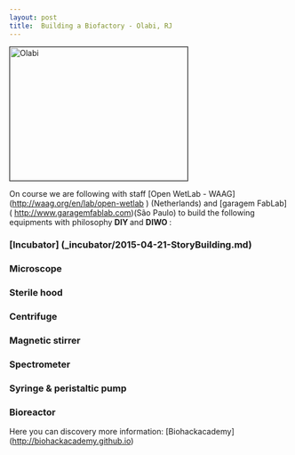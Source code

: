 ```yaml
---
layout: post
title:  Building a Biofactory - Olabi, RJ
---
```


<img src="https://cloud.githubusercontent.com/assets/11843828/7238935/73b303cc-e77c-11e4-8a51-7991e17fe0a3.png" 
alt="Olabi" width="320" height="240" border="1" />

On course we are following with staff [Open WetLab - WAAG] (http://waag.org/en/lab/open-wetlab ) (Netherlands) and [garagem FabLab] ( http://www.garagemfablab.com)(São Paulo) to build the following equipments with philosophy <strong> DIY </strong> and <strong> DIWO </strong>:

### [Incubator] (_incubator/2015-04-21-StoryBuilding.md)

### Microscope

### Sterile hood

### Centrifuge

### Magnetic stirrer

### Spectrometer

### Syringe & peristaltic pump

### Bioreactor


Here you can discovery more information: [Biohackacademy] (http://biohackacademy.github.io) 




